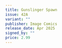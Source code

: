 ```yaml
---
title: Gunslinger Spawn
issue: 42A
variant: ""
publisher: Image Comics
release_date: Apr 2025
signed_by: ""
price: 2.99
---
```

